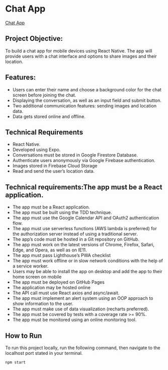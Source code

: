 # Chat App
[Chat App]()

## Project Objective:

To build a chat app for mobile devices using React Native. The app will provide users with a chat interface and options to share images and their location.


## Features:

* Users can enter their name and choose a background color for the chat screen before joining the chat.
* Displaying the conversation, as well as an input field and submit button.
* Two additional communication features: sending images and location data.
* Data gets stored online and offline.

## Technical Requirements

* React Native.
* Developed using Expo.
* Conversations must be stored in Google Firestore Database.
* Authenticate users anonymously via Google Firebase authentication.
* Images stored in Firebase Cloud Storage
* Read and send the user’s location data.







## Technical requirements:The app must be a React application.
* The app must be a React application.
* The app must be built using the TDD technique.
* The app must use the Google Calendar API and OAuth2 authentication flow.
* The app must use serverless functions (AWS lambda is preferred) for the authorization server instead of using a traditional server.
* The app’s code must be hosted in a Git repository on GitHub.
* The app must work on the latest versions of Chrome, Firefox, Safari, Edge, and Opera, as well as on IE11.
* The app must pass Lighthouse’s PWA checklist
* The app must work offline or in slow network conditions with the help of a service worker.
* Users may be able to install the app on desktop and add the app to their home screen on mobile
* The app must be deployed on GitHub Pages
* The application may be hosted online
* The API call must use React axios and async/await.
* The app must implement an alert system using an OOP approach to show information to the user.
* The app must make use of data visualization (recharts preferred).
* The app must be covered by tests with a coverage rate >= 90%.
* The app must be monitored using an online monitoring tool.


## How to Run

To run this project locally, run the following command, then navigate to the localhost port stated in your terminal.

```
npm start
```